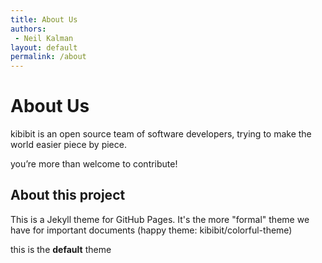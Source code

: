 ```yaml
---
title: About Us
authors:
 - Neil Kalman
layout: default
permalink: /about
---
```


# About Us

<span class="kb-logo">kibibit</span> is an open source team of software developers, trying to make the world easier piece by piece.

you’re more than welcome to contribute!

## About this project

This is a Jekyll theme for GitHub Pages. It's the more "formal" theme we have for important documents (happy theme: kibibit/colorful-theme)

this is the **default** theme
